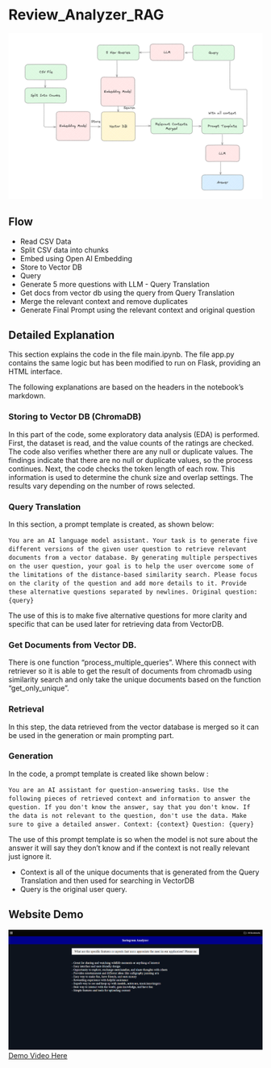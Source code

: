 # Review_Analyzer_RAG
![Flow](https://github.com/Kileorguy/Review_Analyzer_RAG/blob/main/Documentation/RAG%20Flow.png?raw=true)


## Flow
- Read CSV Data
- Split CSV data into chunks
- Embed using Open AI Embedding
- Store to Vector DB
- Query
- Generate 5 more questions with LLM - Query Translation
- Get docs from vector db using the query from Query Translation
- Merge the relevant context and remove duplicates
- Generate Final Prompt using the relevant context and original question

## Detailed Explanation
This section explains the code in the file main.ipynb. The file app.py contains the same logic but has been modified to run on Flask, providing an HTML interface.

The following explanations are based on the headers in the notebook’s markdown.

### Storing to Vector DB (ChromaDB)

In this part of the code, some exploratory data analysis (EDA) is performed. First, the dataset is read, and the value counts of the ratings are checked. The code also verifies whether there are any null or duplicate values. The findings indicate that there are no null or duplicate values, so the process continues. Next, the code checks the token length of each row. This information is used to determine the chunk size and overlap settings. The results vary depending on the number of rows selected.

### Query Translation

In this section, a prompt template is created, as shown below:

`You are an AI language model assistant. Your task is to generate five different versions of the given user question to retrieve relevant documents from a vector database. By generating multiple perspectives on the user question, your goal is to help the user overcome some of the limitations of the distance-based similarity search. Please focus on the clarity of the question and add more details to it. Provide these alternative questions separated by newlines. Original question: {query}`

The use of this is to make five alternative questions for more clarity and specific that can be used later for retrieving data from VectorDB. 

 

### Get Documents from Vector DB.

There is one function “process_multiple_queries”. Where this connect with retriever so it is able to get the result of documents from chromadb using similarity search and only take the unique documents based on the function “get_only_unique”. 

### Retrieval

In this step, the data retrieved from the vector database is merged so it can be used in the generation or main prompting part.
### Generation

In the code, a prompt template is created like shown below : 

`You are an AI assistant for question-answering tasks. Use the following pieces of retrieved context and information to answer the question. If you don't know the answer, say that you don't know. If the data is not relevant to the question, don't use the data. Make sure to give a detailed answer. Context: {context} Question: {query}`

The use of this prompt template is so when the model is not sure about the answer it will say they don’t know and if the context is not really relevant just ignore it. 

- Context is all of the unique documents that is generated from the Query Translation and then used for searching in VectorDB
- Query is the original user query.

## Website Demo
![Image](https://github.com/Kileorguy/Review_Analyzer_RAG/blob/main/Documentation/Website.png?raw=true)
[Demo Video Here](https://www.youtube.com/watch?v=qA8o_w6GvJg)



